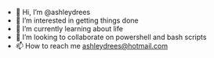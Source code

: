 - 👋 Hi, I’m @ashleydrees
- 👀 I’m interested in getting things done
- 🌱 I’m currently learning about life
- 💞️ I’m looking to collaborate on powershell and bash scripts
- 📫 How to reach me ashleydrees@hotmail.com

<!---
ashleydrees/ashleydrees is a ✨ special ✨ repository because its `README.md` (this file) appears on your GitHub profile.
You can click the Preview link to take a look at your changes.
--->
